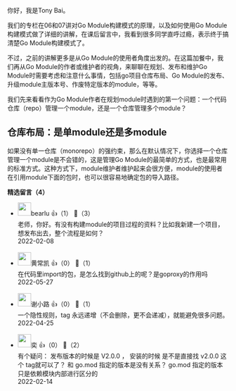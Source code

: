 你好，我是Tony Bai。

我们的专栏在06和07讲对Go Module构建模式的原理，以及如何使用Go Module构建模式做了详细的讲解，在课后留言中，我看到很多同学直呼过瘾，表示终于搞清楚Go Module构建模式了。

不过，之前的讲解更多是从Go Module的使用者角度出发的。在这篇加餐中，我们再从Go Module的作者或维护者的视角，来聊聊在规划、发布和维护Go Module时需要考虑和注意什么事情，包括go项目仓库布局、Go Module的发布、升级module主版本号、作废特定版本的module，等等。

我们先来看看作为Go Module作者在规划module时遇到的第一个问题：一个代码仓库（repo）管理一个module，还是一个仓库管理多个module？

## 仓库布局：是单module还是多module

如果没有单一仓库（monorepo）的强约束，那么在默认情况下，你选择一个仓库管理一个module是不会错的，这是管理Go Module的最简单的方式，也是最常用的标准方式。这种方式下，module维护者维护起来会很方便，module的使用者在引用module下面的包时，也可以很容易地确定包的导入路径。
<div><strong>精选留言（4）</strong></div><ul>
<li><img src="https://static001.geekbang.org/account/avatar/00/0f/ba/ce/fd45714f.jpg" width="30px"><span>bearlu</span> 👍（1） 💬（3）<div>老师，你好。有没有构建module的项目过程的资料？比如我新建一个项目，想发布出去，整个流程是如何？</div>2022-02-08</li><br/><li><img src="https://static001.geekbang.org/account/avatar/00/16/22/9b/4486d287.jpg" width="30px"><span>黄常凯</span> 👍（0） 💬（1）<div>在代码里import的包，是怎么找到github上的呢？是goproxy的作用吗</div>2022-05-27</li><br/><li><img src="https://static001.geekbang.org/account/avatar/00/0f/cb/38/4c9cfdf4.jpg" width="30px"><span>谢小路</span> 👍（0） 💬（1）<div>一个隐性规则，tag 永远递增（不会删除，更不会递减），就能避免很多问题。</div>2022-04-25</li><br/><li><img src="https://static001.geekbang.org/account/avatar/00/0f/57/4f/6fb51ff1.jpg" width="30px"><span>奕</span> 👍（0） 💬（2）<div>有个疑问： 发布版本的时候是 V2.0.0 ， 安装的时候 是不是直接找  v2.0.0 这个 tag就可以了？ 和 go.mod 指定的版本是没有关系？  go.mod 指定的版本 只是依赖模块内部进行区分的</div>2022-02-14</li><br/>
</ul>
